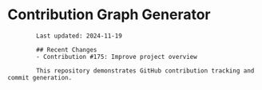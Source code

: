 # Contribution Graph Generator
            
            Last updated: 2024-11-19
            
            ## Recent Changes
            - Contribution #175: Improve project overview
            
            This repository demonstrates GitHub contribution tracking and commit generation.
        